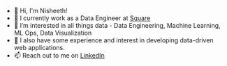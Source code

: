 - 👋 Hi, I'm Nisheeth!
- 💼 I currently work as a Data Engineer at [Square](https://www.squareup.com/)
- 💞️ I’m interested in all things data - Data Engineering, Machine Learning, ML Ops, Data Visualization
- 🌱 I also have some experience and interest in developing data-driven web applications.
- 📫 Reach out to me on [LinkedIn](https://www.linkedin.com/in/nisheethb/)
